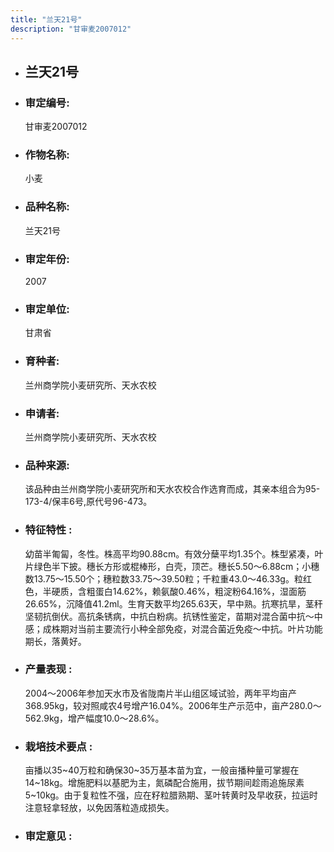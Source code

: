```yaml
---
title: "兰天21号"
description: "甘审麦2007012"
---
```

* ## 兰天21号
* ###  审定编号:  
   甘审麦2007012

*  ### 作物名称:  
   小麦

*   ###  品种名称: 
    兰天21号

*   ### 审定年份: 
    2007

*   ### 审定单位:  
    甘肃省

*   ### 育种者:  
    兰州商学院小麦研究所、天水农校

*   ### 申请者:  
    兰州商学院小麦研究所、天水农校

*   ### 品种来源:  
    该品种由兰州商学院小麦研究所和天水农校合作选育而成，其亲本组合为95-173-4/保丰6号,原代号96-473。

*   ### 特征特性 : 
    幼苗半匍匐，冬性。株高平均90.88cm。有效分蘖平均1.35个。株型紧凑，叶片绿色半下披。穗长方形或棍棒形，白壳，顶芒。穗长5.50～6.88cm；小穗数13.75～15.50个；穗粒数33.75～39.50粒；千粒重43.0～46.33g。粒红色，半硬质，含粗蛋白14.62%，赖氨酸0.46%，粗淀粉64.16%，湿面筋26.65%，沉降值41.2ml。生育天数平均265.63天，早中熟。抗寒抗旱，茎秆坚韧抗倒伏。高抗条锈病，中抗白粉病。抗锈性鉴定，苗期对混合菌中抗～中感；成株期对当前主要流行小种全部免疫，对混合菌近免疫～中抗。叶片功能期长，落黄好。

*   ### 产量表现 : 
    2004～2006年参加天水市及省陇南片半山组区域试验，两年平均亩产368.95kg，较对照咸农4号增产16.04%。2006年生产示范中，亩产280.0～562.9kg，增产幅度10.0～28.6%。

*   ### 栽培技术要点 : 
    亩播以35~40万粒和确保30~35万基本苗为宜，一般亩播种量可掌握在14~18kg。增施肥料以基肥为主，氮磷配合施用，拔节期间趁雨追施尿素5~10kg。由于复粒性不强，应在籽粒腊熟期、茎叶转黄时及早收获，拉运时注意轻拿轻放，以免因落粒造成损失。

*   ### 审定意见 : 
    
